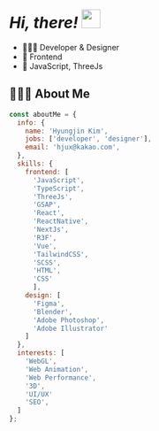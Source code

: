# *Hi, there!* <img src="https://github.com/user-attachments/assets/e0da4f16-fa63-4c8e-bb2b-64c290460372" width="34" style="max-width: 100%" />

- 🧑🏻‍💻 Developer & Designer
- 🎨 Frontend
- 💛 JavaScript, ThreeJs

## 🧑🏻‍💻 About Me
```javascript
const aboutMe = {
  info: {
    name: 'Hyungjin Kim',
    jobs: ['developer', 'designer'],
    email: 'hjux@kakao.com',
  },
  skills: {
    frontend: [
      'JavaScript', 
      'TypeScript', 
      'ThreeJs',
      'GSAP',
      'React',
      'ReactNative',
      'NextJs',
      'R3F',
      'Vue',
      'TailwindCSS',
      'SCSS',
      'HTML',
      'CSS'
      ],
    design: [
      'Figma',
      'Blender',
      'Adobe Photoshop',
      'Adobe Illustrator'
    ]
  },
  interests: [
    'WebGL',
    'Web Animation',
    'Web Performance',
    '3D',
    'UI/UX'
    'SEO',        
  ]
};
```

